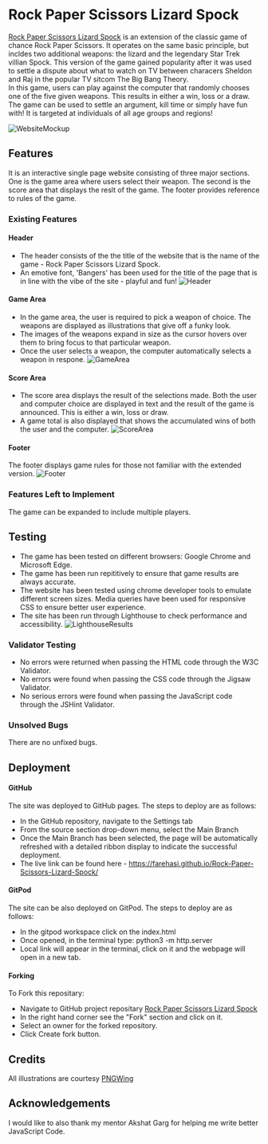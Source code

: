 # Rock Paper Scissors Lizard Spock
<a href="https://farehasi.github.io/Rock-Paper-Scissors-Lizard-Spock/" target="_blank">Rock Paper Scissors Lizard Spock</a> is an extension of the classic game of chance Rock Paper Scissors. It operates on the same basic principle, but incldes two additional weapons: the lizard and the legendary Star Trek villian Spock. This version of the game gained popularity after it was used to settle a dispute about what to watch on TV between characers Sheldon and Raj in the popular TV sitcom The Big Bang Theory.
<br>
In this game, users can play against the computer that randomly chooses one of the five given weapons. This results in either a win, loss or a draw. The game can be used to settle an argument, kill time or simply have fun with! It is targeted at individuals of all age groups and regions!

![WebsiteMockup](https://user-images.githubusercontent.com/116716786/217592731-7144a64d-648e-4d4b-b35b-4f6d3badcf04.png)
## Features
It is an interactive single page website consisting of three major sections. One is the game area where users select their weapon. The second is the score area that displays the reslt of the game. The footer provides reference to rules of the game. 
### Existing Features
#### Header
- The header consists of the the title of the website that is the name of the game - Rock Paper Scissors Lizard Spock.
- An emotive font, 'Bangers' has been used for the title of the page that is in line with the vibe of the site - playful and fun!
![Header](https://user-images.githubusercontent.com/116716786/217592884-3418c3b2-38dc-4862-b5dc-673541a35c69.png)
#### Game Area
- In the game area, the user is required to pick a weapon of choice. The weapons are displayed as illustrations that give off a funky look.
- The images of the weapons expand in size as the cursor hovers over them to bring focus to that particular weapon.
- Once the user selects a weapon, the computer automatically selects a weapon in respone.
![GameArea](https://user-images.githubusercontent.com/116716786/217592969-1b03fa1b-23fb-42cf-a976-d63a0ac5d68b.png)
#### Score Area
- The score area displays the result of the selections made. Both the user and computer choice are displayed in text and the result of the game is announced. This is either a win, loss or draw.
- A game total is also displayed that shows the accumulated wins of both the user and the computer.
![ScoreArea](https://user-images.githubusercontent.com/116716786/217593093-bb41ad3c-cc7a-465d-abb4-e23539d0548a.png)
#### Footer
The footer displays game rules for those not familiar with the extended version.
![Footer](https://user-images.githubusercontent.com/116716786/217594174-83837d00-2c15-4a4c-ab76-2b0231dfb2b2.png)
### Features Left to Implement
The game can be expanded to include multiple players.
## Testing
- The game has been tested on different browsers: Google Chrome and Microsoft Edge.
- The game has been run repititively to ensure that game results are always accurate.
- The website has been tested using chrome developer tools to emulate different screen sizes. Media queries have been used for responsive CSS to ensure better user experience.
- The site has been run through Lighthouse to check performance and accessibility.
![LighthouseResults](https://user-images.githubusercontent.com/116716786/217593173-7ff22c06-b886-4714-95b4-3f6097558105.png)
### Validator Testing
- No errors were returned when passing the HTML code through the W3C Validator.
- No errors were found when passing the CSS code through the Jigsaw Validator.
- No serious errors were found when passing the JavaScript code through the JSHint Validator.
### Unsolved Bugs
There are no unfixed bugs.
## Deployment
#### GitHub
The site was deployed to GitHub pages. The steps to deploy are as follows:
- In the GitHub repository, navigate to the Settings tab
- From the source section drop-down menu, select the Main Branch
- Once the Main Branch has been selected, the page will be automatically refreshed with a detailed ribbon display to indicate the successful deployment.
- The live link can be found here - https://farehasi.github.io/Rock-Paper-Scissors-Lizard-Spock/
#### GitPod
The site can be also deployed on GitPod. The steps to deploy are as follows:
- In the gitpod workspace click on the index.html
- Once opened, in the terminal type: python3 -m http.server
- Local link will appear in the terminal, click on it and the webpage will open in a new tab.
#### Forking
To Fork this repositary:
- Navigate to GitHub project repositary [Rock Paper Scissors Lizard Spock](https://github.com/FarehaSi/Rock-Paper-Scissors-Lizard-Spock)
- In the right hand corner see the "Fork" section and click on it.
- Select an owner for the forked repository.
- Click Create fork button.
## Credits
All illustrations are courtesy <a href="https://www.pngwing.com/" target="_blank">PNGWing</a>
## Acknowledgements
I would like to also thank my mentor Akshat Garg for helping me write better JavaScript Code.
